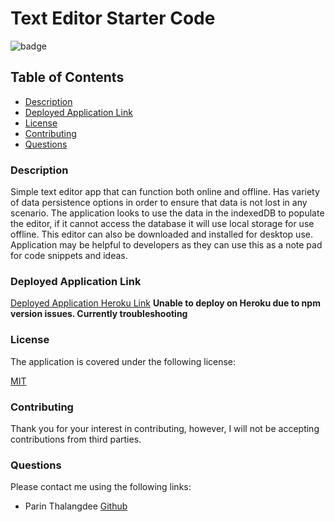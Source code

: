 # Text Editor Starter Code

![badge](https://img.shields.io/badge/license-mit-blue)

## Table of Contents

* [Description](#description)
* [Deployed Application Link](#deployed-application-video)  
* [License](#license)    
* [Contributing](#contributing)
* [Questions](#questions)

### Description
Simple text editor app that can function both online and offline. Has variety of data persistence options in order to ensure that data is not lost in any scenario. The application looks to use the data in the indexedDB to populate the editor, if it cannot access the database it will use local storage for use offline. This editor can also be downloaded and installed for desktop use. Application may be helpful to developers as they can use this as a note pad for code snippets and ideas.
  
### Deployed Application Link
  
[Deployed Application Heroku Link]()
**Unable to deploy on Heroku due to npm version issues. Currently troubleshooting**

### License

The application is covered under the following license:
  
[MIT](https://choosealicense.com/licenses/mit)
    
### Contributing
  
Thank you for your interest in contributing, however, I will not be accepting contributions from third parties.

### Questions

Please contact me using the following links:
  
- Parin Thalangdee [Github](https://github.com/parinthalangdee)